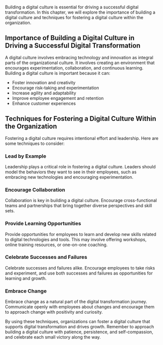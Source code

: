 
Building a digital culture is essential for driving a successful digital transformation. In this chapter, we will explore the importance of building a digital culture and techniques for fostering a digital culture within the organization.

Importance of Building a Digital Culture in Driving a Successful Digital Transformation
---------------------------------------------------------------------------------------

A digital culture involves embracing technology and innovation as integral parts of the organizational culture. It involves creating an environment that encourages experimentation, collaboration, and continuous learning. Building a digital culture is important because it can:

* Foster innovation and creativity
* Encourage risk-taking and experimentation
* Increase agility and adaptability
* Improve employee engagement and retention
* Enhance customer experiences

Techniques for Fostering a Digital Culture Within the Organization
------------------------------------------------------------------

Fostering a digital culture requires intentional effort and leadership. Here are some techniques to consider:

### Lead by Example

Leadership plays a critical role in fostering a digital culture. Leaders should model the behaviors they want to see in their employees, such as embracing new technologies and encouraging experimentation.

### Encourage Collaboration

Collaboration is key in building a digital culture. Encourage cross-functional teams and partnerships that bring together diverse perspectives and skill sets.

### Provide Learning Opportunities

Provide opportunities for employees to learn and develop new skills related to digital technologies and tools. This may involve offering workshops, online training resources, or one-on-one coaching.

### Celebrate Successes and Failures

Celebrate successes and failures alike. Encourage employees to take risks and experiment, and use both successes and failures as opportunities for learning and growth.

### Embrace Change

Embrace change as a natural part of the digital transformation journey. Communicate openly with employees about changes and encourage them to approach change with positivity and curiosity.

By using these techniques, organizations can foster a digital culture that supports digital transformation and drives growth. Remember to approach building a digital culture with patience, persistence, and self-compassion, and celebrate each small victory along the way.
